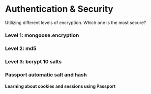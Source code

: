 #  Authentication & Security
Utilizing different levels of encryption.
Which one is the most secure?

### Level 1: mongoose.encryption
### Level 2: md5
### Level 3: bcrypt 10 salts
### Passport automatic salt and hash
#### Learning about cookies and sessions using Passport
